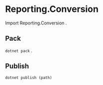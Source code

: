 # Reporting.Conversion 
Import Reporting.Conversion 
.  
## Pack 
`dotnet pack` 
.  
## Publish 
`dotnet publish (path)` 
